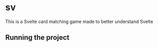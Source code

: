 # sv

This is a Svelte card matching game made to better understand Svelte

## Running the project

<!-- Its available on github pages and can be run from your local device

```bash
# Copy this address into your search bar to access the game
https://skylerkut.github.io/SvelteGame/
``` -->

